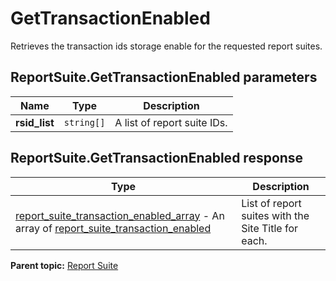 # GetTransactionEnabled

Retrieves the transaction ids storage enable for the requested report suites.

## ReportSuite.GetTransactionEnabled parameters

|Name|Type|Description|
|----|----|-----------|
| **rsid_list** | `string[]` |A list of report suite IDs.|

## ReportSuite.GetTransactionEnabled response

|Type|Description|
|----|-----------|
| [report_suite_transaction_enabled_array](../../data_types/r_report_suite_transaction_enabled_array.md#) - An array of [report_suite_transaction_enabled](../../data_types/r_report_suite_transaction_enabled.md#) |List of report suites with the Site Title for each.|

**Parent topic:** [Report Suite](../../methods/report_suite/r_methods_reportsuite.md)

